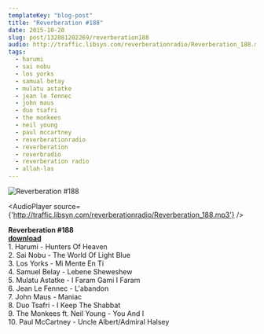 ```yaml
---
templateKey: "blog-post"
title: "Reverberation #188"
date: 2015-10-28
slug: post/132081202269/reverberation188
audio: http://traffic.libsyn.com/reverberationradio/Reverberation_188.mp3
tags:
  - harumi
  - sai nobu
  - los yorks
  - samual betay
  - mulatu astatke
  - jean le fennec
  - john maus
  - duo tsafri
  - the monkees
  - neil young
  - paul mccartney
  - reverberationradio
  - reverberation
  - reverbradio
  - reverberation radio
  - allah-las
---
```


![Reverberation #188](../images/0bd79c93220d4929c9c5e6f856cf2fd666b5f201bb822c9396595f22a7249699.jpg)

<AudioPlayer source={'http://traffic.libsyn.com/reverberationradio/Reverberation_188.mp3'} />

<p><b>Reverberation #188<br /></b><b><a href="http://traffic.libsyn.com/reverberationradio/Reverberation_188.mp3">download</a><br /></b>1. Harumi - Hunters Of Heaven<br />2. Sai Nobu - The World Of Light Blue<br />3. Los Yorks - Mi Mente En Ti<br />4. Samuel Belay - Lebene Sheweshew<br />5. Mulatu Astatke - I Faram Gami I Faram<br />6. Jean Le Fennec - L'abandon<br />7. John Maus - Maniac<br />8. Duo Tsafri - I Keep The Shabbat<br />9. The Monkees ft. Neil Young - You And I<br />10. Paul McCartney - Uncle Albert/Admiral Halsey</p>

